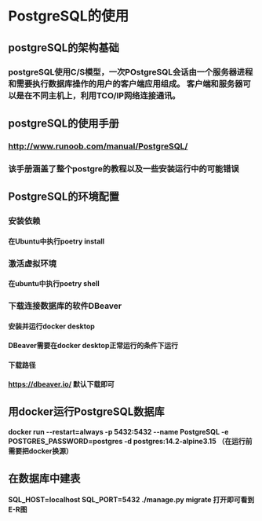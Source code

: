 # PostgreSQL的使用
## postgreSQL的架构基础
### postgreSQL使用C/S模型，一次POstgreSQL会话由一个服务器进程和需要执行数据库操作的用户的客户端应用组成。 客户端和服务器可以是在不同主机上，利用TCO/IP网络连接通讯。
## postgreSQL的使用手册
### http://www.runoob.com/manual/PostgreSQL/
### 该手册涵盖了整个postgre的教程以及一些安装运行中的可能错误
## PostgreSQL的环境配置
### 安装依赖
#### 在Ubuntu中执行poetry install
### 激活虚拟环境
#### 在ubuntu中执行poetry shell
### 下载连接数据库的软件DBeaver
#### 安装并运行docker desktop
#### DBeaver需要在docker desktop正常运行的条件下运行
#### 下载路径
#### https://dbeaver.io/ 默认下载即可
## 用docker运行PostgreSQL数据库
#### docker run --restart=always -p 5432:5432 --name PostgreSQL -e POSTGRES_PASSWORD=postgres -d postgres:14.2-alpine3.15 （在运行前需要把docker换源）
## 在数据库中建表
#### SQL_HOST=localhost SQL_PORT=5432 ./manage.py migrate 打开即可看到E-R图

